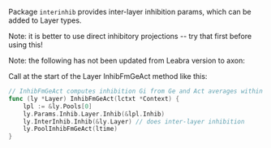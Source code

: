 Package `interinhib` provides inter-layer inhibition params, which can be added to Layer types. 

Note: it is better to use direct inhibitory projections -- try that first before using this!

Note: the following has not been updated from Leabra version to axon:

Call at the start of the Layer InhibFmGeAct method like this:

```Go
// InhibFmGeAct computes inhibition Gi from Ge and Act averages within relevant Pools
func (ly *Layer) InhibFmGeAct(lctxt *Context) {
	lpl := &ly.Pools[0]
	ly.Params.Inhib.Layer.Inhib(&lpl.Inhib)
	ly.InterInhib.Inhib(&ly.Layer) // does inter-layer inhibition
	ly.PoolInhibFmGeAct(ltime)
}
```


